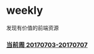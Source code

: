 # weekly
发现有价值的前端资源

### [当前周 20170703-20170707](https://github.com/ihtml5/weekly/blob/master/20170703-20170707.md)

